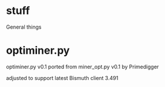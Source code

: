 # stuff
General things

# optiminer.py

optiminer.py v0.1 ported from miner_opt.py v0.1 by Primedigger

adjusted to support latest Bismuth client 3.491
